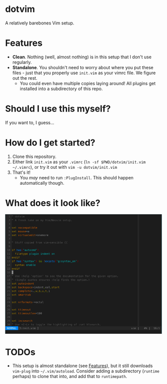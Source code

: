 dotvim
======

A relatively barebones Vim setup.

# Features

  * **Clean**. Nothing (well, almost nothing) is in this setup that I don't use
    regularly.
  * **Standalone**. You shouldn't need to worry about where you put these
    files - just that you properly use `init.vim` as your vimrc file. We figure
    out the rest.
    * You could even have multiple copies laying around! All plugins get
      installed into a subdirectory of this repo.

# Should I use this myself?

If you want to, I guess...

# How do I get started?

 1. Clone this repository.
 2. Either link `init.vim` as your `.vimrc`
    (`ln -sf $PWD/dotvim/init.vim ~/.vimrc`), or try it out with
    `vim -u dotvim/init.vim`
 3. That's it!
    * You _may_ need to run `:PlugInstall`. This should happen automatically
      though.

# What does it look like?

![dotvim screenshot](dotvim.png)

# TODOs

  * This setup is almost standalone (see [Features](#features)), but it still
    downloads `vim-plug` into `~/.vim/autoload`. Consider adding a subdirectory
    (`runtime` perhaps) to clone that into, and add that to `runtimepath`.
